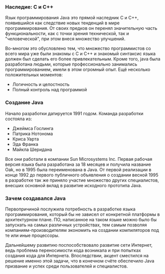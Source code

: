 ### Наследие: C и C++

Язык программирования Java это прямой наследник C и C++, появившийся как следствие новых тенденций в мире программирования. От своих предков он перенял значительную часть функциональности, как с точки зрения технической, так и "человеческой", при этом внеся множество улучшений.

Во-многом это обусловлено тем, что множество программистов со всего мира уже были знакомы с C и C++ и знакомый синтаксис языка должен был сделать его более привлекательным. Кроме того, java была разработана  людьми, которые профессионально занимались программированием, имели в этом огромный опыт. Ещё несколько положительных моментов:

- Логичность и целостность
- Полный контроль над программой

### Создание Java

Начало разработки датируется 1991 годом. Команда разработки состояла из:

- Джеймса Гослинга
- Патрика Нотонома
- Криса Уарта
- Эда Франка 
- Майкла Шеридана

Все они работали в компании Sun Microsystems Inc. Первая рабочая версия языка была разработана за 18 месяцев и получила название Oak, но в 1995 была переименована в Java. От первой реализации в конце 1992 до первого публичного объявления о создании весной 1995 в разработке так же приняло участие множество других специалистов, внесших основной вклад в развитие исходного прототипа Java.

### Зачем создавался Java

Первопричиной послужила потребность в разработке языка программирования, который бы не зависел от конкретной платформы в архитектурном плане. ПО, написанное на таком языке можно было бы запускать на самых различных устройствах, тем самым позволяя компаниям-производителям экономить на создании компиляторов под те или иные процессоры.

Дальнейшему развитию поспособствовало развитие сети Интернет, ведь проблема переносимости кода возникала и при попытках создания кода для Интернета. Впоследствии, акцент сместился на решение именно этой задачи, что в конечном счёте обеспечило Java призвание и успех среди пользователей и специалистов.